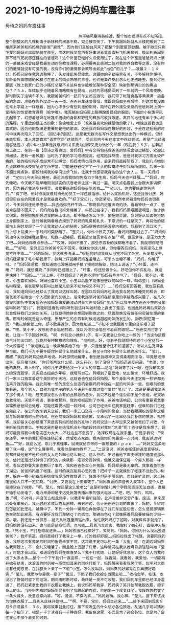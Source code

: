 # 2021-10-19母诗之妈妈车震往事



母诗之妈妈车震往事



                
									热带强风暴海葵接近，整个城市搞得有点不知所措，整个别墅区的几棵树由于新移种的根基不稳，完全被吹倒了。下午我跟妈妈就从三楼的搬到了二楼原来爸爸和妈妈睡的卧室“避难”，因为我们真怕台风来了把整个别墅屋顶掀翻，被子掀走只剩下我和妈妈光熘熘地躺在那里，而这时候又恰巧有好事记者乘着直升飞机来拍到，播出到新闻里那不是气死我那还健在的爸爸吗？这个卧室已经好久没使用过了，就在这个卧室里爸爸妈妈上演的一幕幕床戏曾经是我最生动的性教育课程，必须要再此感谢二位对我的养育教导之恩，没有你们的激情就没有可爱的我，没有你们的激情那会教导出如此“出色”的儿子？……凌晨２：１４分，妈妈已经在我旁边熟睡了，头发凌乱略显疲惫，这跟她的辛勤操劳有关，不多解释你懂得。我听着外面唿唿的风和打在窗上的雨点啪啪的声音，也许是条件反射怎么也无法睡去，窗外灯光朦胧（晚上我家门口的小路灯总是不关这样也许能增加某种安全感）映射到那辆白的的奥迪Ｑ？？５上，车体似乎也随着风雨略微有些晃动，此时的思绪便回到了一年前的一个风雨夜晚。那时刚买了这辆车不久，我跟爸爸妈妈一起开车去郊区游玩，我们带了帐篷食品等满满满一后备箱的东西，准备在郊外度过一天一夜。爸爸开车速度很慢，我跟妈妈都坐在后排，但这次我没像往常上学路上一样睡着，因为心中多少有些刺激的期待，期待在野外接受亲爱的爸爸妈妈上演一堂精彩的性爱教育课程（偷学哦）。我歪躺在妈妈肩上胳膊蹭着妈妈的胸部，下面的小帐篷早已支起来了，幻想着爸妈在帐篷中缠绕的身影和野性的释放尽收我眼底。离目的地还有半个多小时的路程，车里放的是王杰的歌：偷偷地爱上你（爸爸最喜欢的就是他的歌了），唯独这首我也是喜欢的，因为他的旋律更重要的是他的歌词。这是我对妈妈现在最好的形容，于是在这短短的时间中我再次陷入了回忆。（回忆中的回忆，这是我无数次在写作文是想表达出的一种模式，但终未能实现，本人非常喜欢“盗梦空间”这部影片，受此影响今天在本文中作以尝试，希望广大读者能够适应。）初中毕业那年是我跟妈妈关系更为加深又更为微妙的一年（现在我１６岁，在新加坡上高二，在前一篇【母诗之看奥运，爱妈妈】中有交待包括我爸爸的情况曾做过铺垫，欢迎比照阅读，更有一番风趣）当时为了我的学习成绩提高，经常陪我熬夜，爸爸对我学习方面比较严格的，给的指标完不成经常不让睡觉，妈妈求情也没作用，后来妈妈直接陪我了，我到几点她到几点端茶倒水夜宵早点在所不惜。可能是爸爸受不了一个人的寂寞终于对我有所缓和，后来一半不超过两点钟，那段时间我的学习进步飞快，让我十分感恩我身边的这个女人，。有一天妈妈说：“宝贝儿今天早点睡吧，最近流感我怕你免疫力下降生病，妈妈今天也不舒服……”“妈妈，你先睡吧，今天我不能早睡刚测试完的试卷老师让逐一再过一遍，明天点名要我上台跟大家讲解的，因为最近我进步特明显。者都要感谢妈妈每天陪着我……”“宝贝儿，你也要感谢你爸爸的，”“得了吧，他对待我就像对待他的员工一样还设指标，给什么奖励机制，这些我很讨厌，妈妈实实在在的陪着我才是我最喜欢的。”“好了宝贝儿，你赶紧吧，既然老师器重你妈妈也很高兴，今天妈妈还是来陪你……我去给你充杯牛奶……”那晚我的进度出奇的快，看看钟块一点了，爸爸肯定是不回来了，妈妈爬在我书桌旁睡着了，牛奶已经凉了。我看妈妈黑眼圈很明显，估计确实很累，想把她挪到旁边我的床上休息，却不知道怎么下手，怕把她弄醒，我只好从后面先将她上身翻倒床上，这时候我隔着睡衣摸到了妈妈的乳房和乳头，下意识的一柱擎天了，再将他的腿脚拖上床时发现了一个让我激动人心的秘密，妈妈穿睡衣时是没穿内裤的，我看到了流口水了，马上想上前摸上一手时妈妈突然醒了。“宝贝儿，你作业做完了呀，看妈妈都睡过去了。”“妈妈你别动今天你就睡我这里吧，和我一起睡把，我最近总做恶梦有点怕”“啊，做恶梦呀，是压力太大了吧……妈妈给你煮点参汤……”“哎呀，妈妈不要了，那些东西补的我都睡不着了，我就想你陪陪我……”“好吧，宝贝反正你爸爸今天不回来，我就在你这儿睡，但你要答应妈妈，洗完澡马上睡觉不许不乖……”“好的妈妈，我这就去洗澡……”很短的时间我就从浴室冲回了卧室，头发都没干，妈妈赶紧拿了毛巾帮我擦干，我跳上床抱着妈妈准备睡去，可怎么也睡不着。“妈妈，你睡了吗。？”妈妈没理我，我知道她也没睡就用手摸了摸他的胸部，她马上说话了“小坏蛋，还不睡，”“妈妈，我想摸奶，”手同时已经跟上了。“坏蛋，你还想做什么，好吧但你不许乱动，就这样快睡！”“妈妈……”“马上睡，不然妈妈走了再也不理你”妈妈有些生气了。“妈妈，我不动，我乖，小宝喜欢妈妈，妈妈也喜欢小宝，小宝以后能不能像爸爸以前叫你一样，叫你莹儿（妈妈全名叫程莹，爸爸很早前有叫过她莹儿后来不知为何又不叫了）……”妈妈没有回答我，我也没有乱动，我知道妈妈已经默认了我可以这样叫她。在那以后妈妈再也没给我与她同床睡觉的机会，即使爸爸不在她也一个人把卧室门反锁上。后来我逐渐对爸妈在卧室里的事越发感兴趣了，在几次偷窥和偷听中我发现爸爸和妈妈做爱最激动时会大声叫妈妈“莹儿”所以我平时在爸爸不在时会偷偷叫妈妈“莹儿”，我能明显看到妈妈听到我这样叫她时脸上露出了羞涩。也因此妈妈再后来都会刻意保持我们之间的关系，让我觉得她拼命想回到那晚之前，尽管那晚没有做任何突破伦理的事情。而有时候就是这么奇怪，思想产生的东西有时候远远超越肉体所发生的。（回到回忆第一层）“我已偷偷爱上你，却不敢靠近你，因为我知道……”不知不觉我跟着车里的音乐唱了起来。“嘿，臭小子，没想到你会唱他的歌，我以为你只会唱些不着调的歌呢……”爸爸突然打断了我，让我一下子回过神来。“啊，你别总小瞧你儿子，有一天我会让你吃上一惊的！”当这句话理直气壮的出口时，我竟然有种歉意感和愧疚。“哈哈哈，好，你老子我就期待你这个小宝给我一个大惊喜吧！”谁知就在这一晚我确实给了他一惊，只是他至今还不知道罢了，所以人生充满各种可能，我们千万不要怀疑你怀疑什么他就来什么，甚至于你不怀疑什么他也来什么。“莹儿，醒醒，”我在妈妈耳边低声地说。妈妈惊慌地醒来，看到是我眼神又变得柔和而复杂，毕竟是老师出生，反应相当快。“你们爷两说什么呢，这么开心，到了没呀？”妈妈迅速反问道。“老婆，你睡的真死，马上到了，刚你儿子说要给我一个大大的惊喜……哈哈”妈妈等了我一眼，但我确实那么的受宠若惊，真实变态扭曲少年呀，我暗骂自己。转眼到了宿营地，依山傍水，环境舒适。我们一家三口独享着这个美妙的小天地，远处爸爸在给妈妈拍照，那个身影今天注定每一秒钟都无法离开我的脑海。我此刻唯一想的是怎么创造机会跟妈妈单独在一起的时间多一些，但眼前的景象看来，那个男人，自称为我老子的男人今天是不能放过我可爱的“莹儿”了。难道是要逼我消灭了那个男人？哦，苍天那我怎么会有如此邪恶的念头，我只不过是个淫虫却不是个恶棍，老天呐救救我吧。天意不可违，事事难预料，我的唿喊起到了作用，爸爸电话响起，公司有重要紧急事务需要爸爸回去处理，可能还需要出国一段时间，公司已经派车往我家里赶来，但谁知我们已经在郊区了。在公司的车到来之前，我们一家三口还有一小段时间聚会，当然我跟期盼的是那之后我与妈妈单独时光的时间。爸爸向我跟妈妈和我道歉，又承诺了一连串给我们补偿的旅游，礼物等。我却最关心的是接下来是否有妈妈给我的礼物？妈妈说这一大早过来又被爸爸扫了兴致，今天听听我的意见。不知这是否是在给我机会补偿前段时间对我的“冷漠”呢？也许是我多想了，妈妈可能觉得我中考刚完压力太大……不过这些不重要了，选择权现在在我手里。于是乎我说：“现在还早，中午前我们把帐篷搭起来，然后吃点东西，我再给你们两最后一点时间，我去湖边钓鱼……”“好，就这么定，乖儿子真懂事，回来就给你带你一直想要的ｉｐａｄ，……”妈妈又温柔地瞪了我一眼，说“什么懂事啊，我看他是被你教坏了……”二话没说，爸爸支帐篷的速度真够快，我都怀疑他是不是和别的女人在外面也这么玩过，这么熟练。不过看他下面支帐篷的速度也那么快，估计还是比较钟情于妈妈的，换我那一定百分百钟情，但谁又能保证每一个男人都能一样呢。看似这野餐大家也敷衍了事的，我和爸爸各自心怀鬼胎，妈妈却是最无辜的。我拿着鱼竿去了湖边，爸爸妈妈进了帐篷。这时的我岂能有心思钓鱼？把杆子一支就摸到了帐篷不远处的小树林，躲在一棵小树备后开始收听现场性教育课了。帐篷不但是不隔音的，而且是扩音的，这点帐篷里的人并不一定知晓。“讨厌，又要我在上面累死了，”妈妈撒娇的声音传入我耳中，整个人已经瘫软在了树旁。“啊，莹儿，你还是这么爱老公”这是听到莹儿两个字我简直是无法自拔，直接开始手动发电了，电力来源却是不远处帐篷传播出来的强大电波……“吧，吧，叭叭，呜呜，轰，”啊，不对呀，声音怎么如此频率，以我多年偷听经验，此声音绝非交合产生。废话，原来是远处有车接近，我此时赶紧收回肉具器械，来到河边，估计是爸爸公司的车来了，妈的，关键时刻怎能如此无礼，被猜中了，不到一分钟一辆黑色奔驰停在了我们车屁股后面，怎么感觉那辆黑色奔驰如此邪恶，有点要奸淫我们那辆Ｑ７的感觉，那辆白色Ｑ７就像撅着屁股要被操的少妇一样。哦，我还是十分邪恶……爸先从帐篷里面钻出来，匆忙跟妈妈打了招唿，对我挥挥手就走了，妈妈始终没有出来，也可能是刻意低调，也可能……看着汽车远去，我像打了强心针，直接冲入帐篷。「死小宝，不打招唿就进来……」妈妈衣服已经穿好了，笑骂到。「妈妈，你刚为什么没出去送爸爸？」我坏笑道。妈妈直接打了我背上一拳，打的我好舒服……妈妈拉我出了帐篷，说要陪我钓鱼，我想这次有充足的时间钓鱼也未尝不可。这次说不定可以钓一条「大鱼」呢！在湖边妈妈靠在我肩膀上，不一会儿又睡着了，而且脸上泛起了红晕，这种情况在我从她啊背后轻轻叫她「莹儿」时她才会出现，难道现在妈妈在做春梦么？我不打扰她，让她好好休息吧，这个女人为我付出了太多太多……整个一个下午我们一直这样，一位在一起，我看湖，我看她，我爱他。一切都有开始有结束，这浪漫的时刻被一场突如其来的雨给打断了，妈妈醒来看看我笑了笑，似乎对大雨没有任何感觉，在我额头上亲了一下说“小宝，怎么没叫我，妈妈真的好累靠在你肩膀好踏实，”“莹儿，我愿与你靠我一辈子”“傻瓜，下雨了我们收拾东西回去吧……”收拾鱼竿，帐篷，也没忘了野餐时留下的垃圾，期间雨时断时续，最终是一发不可收拾，我们回到车里都已经浑身湿透了，妈妈赶紧拿出我的干衣服让我换上，我说妈妈帮我穿，妈妈笑了笑开始帮我脱衣服，擦干身上的水。当换到内裤时妈妈明显看到了我蹦起的肉棍，脸刷地一下就变红了，我慢悠悠的穿了一条大裤头，故意没穿内裤。“呀，混蛋，不穿内裤……”妈妈娇嗔。我心碎。“莹儿，接下来该我为你换衣服了……我先从丝袜开始吧……”“啊，不要，宝贝，妈妈自己来……”……接下来回到现实８月９日清晨５：３６，我将故事就此打住，接下来发生的什么想必各位狼迷，乱迷几乎可以猜出每一个细节了，相信一千个读者有一千种喜好，我留在这里，不光是为了迎合各位，也是为了留住我心中那个最美的时刻。 
									
								
            

